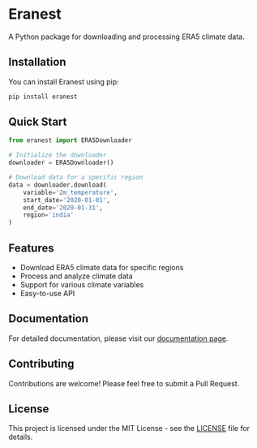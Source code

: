 # Eranest

A Python package for downloading and processing ERA5 climate data.

## Installation

You can install Eranest using pip:

```bash
pip install eranest
```

## Quick Start

```python
from eranest import ERA5Downloader

# Initialize the downloader
downloader = ERA5Downloader()

# Download data for a specific region
data = downloader.download(
    variable='2m_temperature',
    start_date='2020-01-01',
    end_date='2020-01-31',
    region='india'
)
```

## Features

- Download ERA5 climate data for specific regions
- Process and analyze climate data
- Support for various climate variables
- Easy-to-use API

## Documentation

For detailed documentation, please visit our [documentation page](docs/).

## Contributing

Contributions are welcome! Please feel free to submit a Pull Request.

## License

This project is licensed under the MIT License - see the [LICENSE](LICENSE) file for details. 